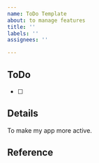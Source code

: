 ```yaml
---
name: ToDo Template
about: to manage features
title: ''
labels: ''
assignees: ''

---
```


## ToDo

- [ ] 

## Details

To make my app more active.

## Reference
